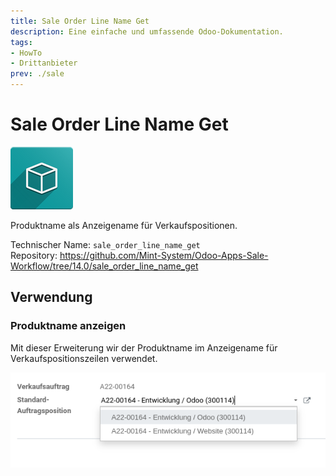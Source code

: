 ```yaml
---
title: Sale Order Line Name Get
description: Eine einfache und umfassende Odoo-Dokumentation.
tags:
- HowTo
- Drittanbieter
prev: ./sale
---
```

# Sale Order Line Name Get
![icon_oms_box](assets/icon_oms_box.png)

Produktname als Anzeigename für Verkaufspositionen.

Technischer Name: `sale_order_line_name_get`\
Repository: <https://github.com/Mint-System/Odoo-Apps-Sale-Workflow/tree/14.0/sale_order_line_name_get>

## Verwendung

### Produktname anzeigen

Mit dieser Erweiterung wir der Produktname im Anzeigename für Verkaufspositionszeilen verwendet.

![](assets/Sale%20Order%20Line%20Name%20Get.png)